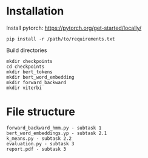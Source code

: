 # Installation

Install pytorch: https://pytorch.org/get-started/locally/

```
pip install -r /path/to/requirements.txt
```

Build directories

```
mkdir checkpoints
cd checkpoints
mkdir bert_tokens
mkdir bert_word_embedding
mkdir forward_backward
mkdir viterbi
```

# File structure

```
forward_backward_hmm.py - subtask 1
bert_word_embeddings.yp - subtask 2.1
k_means.py - subtask 2.2
evaluation.py - subtask 3
report.pdf - subtask 3
```